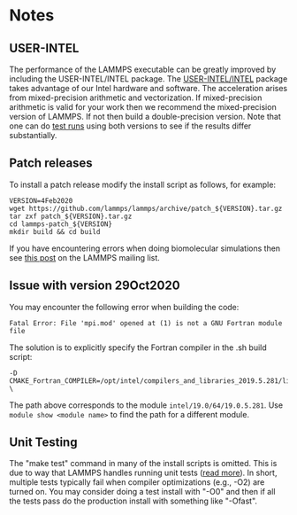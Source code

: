# Notes

## USER-INTEL

The performance of the LAMMPS executable can be greatly improved by including the USER-INTEL/INTEL package. The [USER-INTEL/INTEL](https://lammps.sandia.gov/doc/Build_extras.html#user-intel) package takes advantage of our Intel hardware and software. The acceleration arises from mixed-precision arithmetic and vectorization. If mixed-precision arithmetic is valid for your work then we recommend the mixed-precision version of LAMMPS. If not then build a double-precision version. Note that one can do [test runs](https://github.com/PrincetonUniversity/install_lammps/tree/master/07_mixed_versus_double) using both versions to see if the results differ substantially.

## Patch releases

To install a patch release modify the install script as follows, for example:

```
VERSION=4Feb2020
wget https://github.com/lammps/lammps/archive/patch_${VERSION}.tar.gz
tar zxf patch_${VERSION}.tar.gz
cd lammps-patch_${VERSION}
mkdir build && cd build
```

If you have encountering errors when doing biomolecular simulations then see [this post](https://lammps.sandia.gov/threads/msg85269.html) on the LAMMPS mailing list.

## Issue with version 29Oct2020

You may encounter the following error when building the code:

```
Fatal Error: File 'mpi.mod' opened at (1) is not a GNU Fortran module file
```

The solution is to explicitly specify the Fortran compiler in the .sh build script:

```
-D CMAKE_Fortran_COMPILER=/opt/intel/compilers_and_libraries_2019.5.281/linux/bin/intel64/ifort \
```

The path above corresponds to the module `intel/19.0/64/19.0.5.281`. Use `module show <module name>` to find the path for a different module.

## Unit Testing

The "make test" command in many of the install scripts is omitted. This is due to way that LAMMPS handles running unit tests ([read more](https://sourceforge.net/p/lammps/mailman/message/37352519/)). In short, multiple tests typically fail when compiler optimizations (e.g., -O2) are turned on. You may consider doing a test install with "-O0" and then if all the tests pass do the production install with something like "-Ofast".
